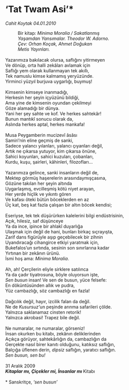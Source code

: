 # ‘Tat Twam Asi’*

*Cahit Koytak 04.01.2010*

<div class="taraf_structure_2col_1zq">
<div class="margen_n">



 <p><i></i>          Bir kitap<em>: Minima Moralia / Sakatlanmış <br/></em>          <em>Yaşamdan Yansımalar. Theodor W. Adorno. <br/></em>          <em>Çev: Orhan Koçak, Ahmet Doğukan <br/></em>          <em>Metis Yayınları.</em> <br/><br/>Yazarımıza bakılacak olursa, saflığını yitirmeyen <br/>Ve dönüp, orta halli zekâları avlamak için <br/>Saflığı yem olarak kullanmayan tek akıllı, <br/>Tek namuslu kimse kalmamış yeryüzünde. <br/>Yirminci yüzyıl burjuva uygarlığı, buymuş! <br/><br/>Kimsenin kimseye inanmadığı, <br/>Herkesin her şeyin içyüzünü bildiği, <br/>Ama yine de kimsenin oyundan çekilmeyi <br/>Göze alamadığı bir dünya. <br/>Yani her şey sahte ve kof. Ve herkes sahtekâr! <br/>Bunun mantıkî sonucu olarak da, <br/>Aslında herkes aptal, herkes mankafa! <br/><br/>Musa Peygamberin mucizevî âsâsı <br/>Samiri’nin eline geçmiş de sanki, <br/>Sadece yalancı yılanları, yalancı çıyanları değil, <br/>Artık ne çıkarsa yutuyor, kim çıkarsa önüne, <br/>Sahici koyunları, sahici kuzuları, çobanları, <br/>Kurdu, kuşu, şairleri, kâhinleri, filozofları… <br/><br/>Yazarımıza gelince, sanki insanların değil de, <br/>Mektep görmüş haşerelerin arasındaymışçasına, <br/>Gözüne takılan her şeyin altında <br/>Uygarlaşmış, evcilleşmiş kötü niyet arayan, <br/>Her yerde hiçlik ve yıkıntı gören <br/>Ve kafası öteki bütün böceklerden en az <br/>Üç kat, beş kat fazla çalışan bir altın böcek kendisi; <br/><br/>Eseriyse, tek tek düşürürken kalelerini bilgi endüstrisinin, <br/>Açık, hilesiz, saf düşünceye <br/>Ya da ince, ipince bir ahlakî duyarlığa <br/>Ulaşmak için değil de hani, bunları birkaç sıçrayışta, <br/>Zarif dans figürüyle aşıp geçebilecek bir zihnin <br/>Uyandıracağı cihangirce etkiyi yaratmak için, <br/>Bukefalos’un sırtında, sesinin son sınırlarına kadar <br/>Yırtınan bir zekânın ürünü. <br/>İsmi hoş ama: <i>Minima Moralia</i>. <br/><br/>Ah, ah! Çerçilerin eliyle sirklere satılınca <br/>Ya da çadır tiyatrosuna, böyle oluyorsun işte, <i><br/>Sen busun </i>insan! Ve sen de busun, yüce felsefe: <br/>En döküntüsünden allık ve pudra, <br/>Yüz cambazlığı, söz cambazlığı en fazla! <br/><br/>Dağcılık değil, hayır, izcilik falan da değil. <br/>Ne de <i>Kusursuz’</i>un peşinde arınma safarileri çölde. <br/>Yalnızca saklanamaz cinsten retorik! <br/>Yalnızca akrobasi! Trapez bile değil. <br/><br/>Ne numaralar, ne numaralar, görseniz! <br/>İnsan okurken bu kitabı, zekânın deliklerinden <br/>Açıkça görüyor, sahtekârlığın da, cambazlığın da <br/>Gerçekte nasıl birer kanıtı olduğunu, katıksız saflığın, <br/>Balçığa üflenen derin<i>, dipsiz </i>saflığın, yaratıcı<i> </i>saflığın.<i> <br/>Sen busun, sen bu!</i> <br/><br/>31 Aralık 2009<b><i> <br/>Kitaplar mı, Çiçekler mi, İnsanlar mı </i></b>Kitabı <br/><br/>* Sanskritçe, <i>‘sen busun’</i></p>
<br/>
<br/>
<br/>



<br/>


<div id="taraf_not">
</div>

</div>


</div>
